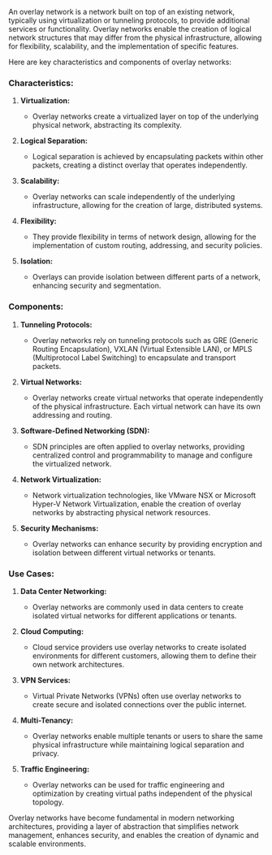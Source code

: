 An overlay network is a network built on top of an existing network, typically using virtualization or tunneling protocols, to provide additional services or functionality. Overlay networks enable the creation of logical network structures that may differ from the physical infrastructure, allowing for flexibility, scalability, and the implementation of specific features.

Here are key characteristics and components of overlay networks:

### Characteristics:

1. **Virtualization:**
   - Overlay networks create a virtualized layer on top of the underlying physical network, abstracting its complexity.

2. **Logical Separation:**
   - Logical separation is achieved by encapsulating packets within other packets, creating a distinct overlay that operates independently.

3. **Scalability:**
   - Overlay networks can scale independently of the underlying infrastructure, allowing for the creation of large, distributed systems.

4. **Flexibility:**
   - They provide flexibility in terms of network design, allowing for the implementation of custom routing, addressing, and security policies.

5. **Isolation:**
   - Overlays can provide isolation between different parts of a network, enhancing security and segmentation.

### Components:

1. **Tunneling Protocols:**
   - Overlay networks rely on tunneling protocols such as GRE (Generic Routing Encapsulation), VXLAN (Virtual Extensible LAN), or MPLS (Multiprotocol Label Switching) to encapsulate and transport packets.

2. **Virtual Networks:**
   - Overlay networks create virtual networks that operate independently of the physical infrastructure. Each virtual network can have its own addressing and routing.

3. **Software-Defined Networking (SDN):**
   - SDN principles are often applied to overlay networks, providing centralized control and programmability to manage and configure the virtualized network.

4. **Network Virtualization:**
   - Network virtualization technologies, like VMware NSX or Microsoft Hyper-V Network Virtualization, enable the creation of overlay networks by abstracting physical network resources.

5. **Security Mechanisms:**
   - Overlay networks can enhance security by providing encryption and isolation between different virtual networks or tenants.

### Use Cases:

1. **Data Center Networking:**
   - Overlay networks are commonly used in data centers to create isolated virtual networks for different applications or tenants.

2. **Cloud Computing:**
   - Cloud service providers use overlay networks to create isolated environments for different customers, allowing them to define their own network architectures.

3. **VPN Services:**
   - Virtual Private Networks (VPNs) often use overlay networks to create secure and isolated connections over the public internet.

4. **Multi-Tenancy:**
   - Overlay networks enable multiple tenants or users to share the same physical infrastructure while maintaining logical separation and privacy.

5. **Traffic Engineering:**
   - Overlay networks can be used for traffic engineering and optimization by creating virtual paths independent of the physical topology.

Overlay networks have become fundamental in modern networking architectures, providing a layer of abstraction that simplifies network management, enhances security, and enables the creation of dynamic and scalable environments.
